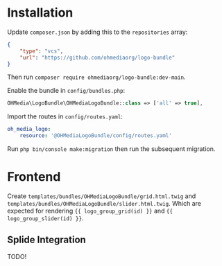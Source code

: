 # Installation

Update `composer.json` by adding this to the `repositories` array:

```json
{
    "type": "vcs",
    "url": "https://github.com/ohmediaorg/logo-bundle"
}
```

Then run `composer require ohmediaorg/logo-bundle:dev-main`.

Enable the bundle in `config/bundles.php`:

```php
OHMedia\LogoBundle\OHMediaLogoBundle::class => ['all' => true],
```

Import the routes in `config/routes.yaml`:

```yaml
oh_media_logo:
    resource: '@OHMediaLogoBundle/config/routes.yaml'
```

Run `php bin/console make:migration` then run the subsequent migration.

# Frontend

Create `templates/bundles/OHMediaLogoBundle/grid.html.twig` and
`templates/bundles/OHMediaLogoBundle/slider.html.twig`. Which are expected for
rendering `{{ logo_group_grid(id) }}` and `{{ logo_group_slider(id) }}`.

## Splide Integration

TODO!

